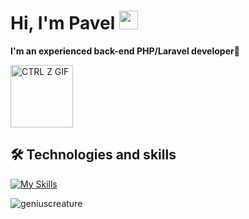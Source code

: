 # Hi, I'm Pavel <img src="https://raw.githubusercontent.com/MartinHeinz/MartinHeinz/master/wave.gif" width="30px">

**I'm an experienced back-end PHP/Laravel developer🙂**

<img src="https://media.giphy.com/media/7Z49eulwv4aGY35RaD/giphy.gif" alt="CTRL Z GIF" width="100">

## :hammer_and_wrench: Technologies and skills
[![My Skills](https://skillicons.dev/icons?i=php,laravel,js,vue,mysql,docker,git,github)](https://skillicons.dev)
<p align="left">
  <img src="https://github-readme-stats.vercel.app/api/top-langs?username=geniuscreature&show_icons=true&layout=compact&theme=tokyonight" alt="geniuscreature" />
</p>
